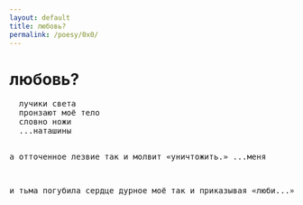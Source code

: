 ```yaml
---
layout: default
title: любовь?
permalink: /poesy/0x0/
---
```


<h1>любовь?</h1>
<pre>
  лучики света
  пронзают моё тело
  словно ножи
  ...наташины

  а отточенное лезвие
  так и молвит
  «уничтожить.»
  ...меня

  и тьма погубила
  сердце дурное моё
  так и приказывая
  «люби...»
                    B
</pre>